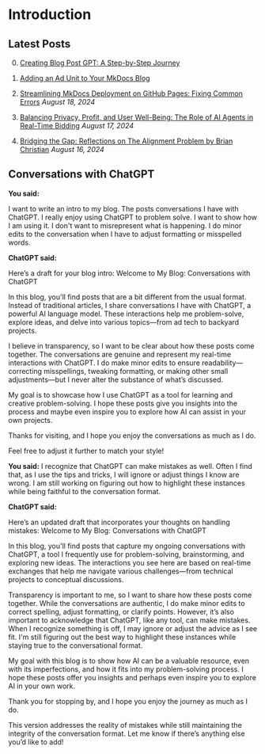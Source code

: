 # Introduction

## Latest Posts

0. [Creating Blog Post GPT: A Step-by-Step Journey](2024-08-20.md)

0. [Adding an Ad Unit to Your MkDocs Blog](2024-08-19.md)

0. [Streamlining MkDocs Deployment on GitHub Pages: Fixing Common Errors](2024-08-18.md)
   *August 18, 2024*

0. [Balancing Privacy, Profit, and User Well-Being: The Role of AI Agents in Real-Time Bidding](2024-08-17.md)
   *August 17, 2024*

0. [Bridging the Gap: Reflections on The Alignment Problem by Brian Christian](2024-08-16.md)
   *August 16, 2024*

## Conversations with ChatGPT

**You said:**

I want to write an intro to my blog.  The posts conversations I have with ChatGPT.  I really enjoy using ChatGPT to problem solve.  I want to show how I am using it.  I don't want to misrepresent what is happening.  I do minor edits to the conversation when I have to adjust formatting or misspelled words.

**ChatGPT said:**

Here’s a draft for your blog intro:
Welcome to My Blog: Conversations with ChatGPT

In this blog, you'll find posts that are a bit different from the usual format. Instead of traditional articles, I share conversations I have with ChatGPT, a powerful AI language model. These interactions help me problem-solve, explore ideas, and delve into various topics—from ad tech to backyard projects.

I believe in transparency, so I want to be clear about how these posts come together. The conversations are genuine and represent my real-time interactions with ChatGPT. I do make minor edits to ensure readability—correcting misspellings, tweaking formatting, or making other small adjustments—but I never alter the substance of what’s discussed.

My goal is to showcase how I use ChatGPT as a tool for learning and creative problem-solving. I hope these posts give you insights into the process and maybe even inspire you to explore how AI can assist in your own projects.

Thanks for visiting, and I hope you enjoy the conversations as much as I do.

Feel free to adjust it further to match your style!

**You said:**
I recognize that ChatGPT can make mistakes as well.  Often I find that, as I use the tips and tricks, I will ignore or adjust things I know are wrong.  I am still working on figuring out how to highlight these instances while being faithful to the conversation format.

**ChatGPT said:**

Here’s an updated draft that incorporates your thoughts on handling mistakes:
Welcome to My Blog: Conversations with ChatGPT

In this blog, you'll find posts that capture my ongoing conversations with ChatGPT, a tool I frequently use for problem-solving, brainstorming, and exploring new ideas. The interactions you see here are based on real-time exchanges that help me navigate various challenges—from technical projects to conceptual discussions.

Transparency is important to me, so I want to share how these posts come together. While the conversations are authentic, I do make minor edits to correct spelling, adjust formatting, or clarify points. However, it’s also important to acknowledge that ChatGPT, like any tool, can make mistakes. When I recognize something is off, I may ignore or adjust the advice as I see fit. I'm still figuring out the best way to highlight these instances while staying true to the conversational format.

My goal with this blog is to show how AI can be a valuable resource, even with its imperfections, and how it fits into my problem-solving process. I hope these posts offer you insights and perhaps even inspire you to explore AI in your own work.

Thank you for stopping by, and I hope you enjoy the journey as much as I do.

This version addresses the reality of mistakes while still maintaining the integrity of the conversation format. Let me know if there’s anything else you’d like to add!
